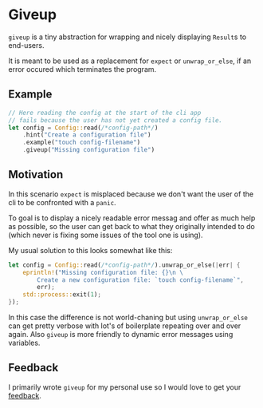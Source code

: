 # Giveup

`giveup` is a tiny abstraction for wrapping and nicely displaying
`Result`s to end-users.

It is meant to be used as a replacement for `expect` or `unwrap_or_else`,
if an error occured which terminates the program. 

## Example
```rust
// Here reading the config at the start of the cli app
// fails because the user has not yet created a config file.
let config = Config::read(/*config-path*/)
    .hint("Create a configuration file")
    .example("touch config-filename")
    .giveup("Missing configuration file")
```

## Motivation
In this scenario `expect` is misplaced because we don't want
the user of the cli to be confronted with a `panic`.

To goal is to display a nicely readable error messag and offer
as much help as possible, so the user can get back to what
they originally intended to do (which never is fixing some issues
of the tool one is using).

My usual solution to this looks somewhat like this: 
```rust
let config = Config::read(/*config-path*/).unwrap_or_else(|err| {
    eprintln!("Missing configuration file: {}\n \
        Create a new configuration file: `touch config-filename`",
        err);
    std::process::exit(1);
});
```

In this case the difference is not world-chaning but using
`unwrap_or_else` can get pretty verbose with lot's of
boilerplate repeating over and over again.
Also `giveup` is more friendly to dynamic error messages
using variables.

## Feedback

I primarily wrote `giveup` for my personal use so I would love
to get your [feedback](https://github.com/d4ckard/giveup/issues).
